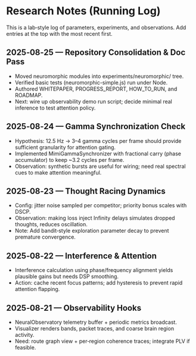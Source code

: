 # Research Notes (Running Log)

This is a lab‑style log of parameters, experiments, and observations. Add entries at the top with the most recent first.

## 2025‑08‑25 — Repository Consolidation & Doc Pass
- Moved neuromorphic modules into experiments/neuromorphic/ tree.
- Verified basic tests (neuromorphic-simple.js) run under Node.
- Authored WHITEPAPER, PROGRESS_REPORT, HOW_TO_RUN, and ROADMAP.
- Next: wire up observability demo run script; decide minimal real inference to test attention policy.

## 2025‑08‑24 — Gamma Synchronization Check
- Hypothesis: 12.5 Hz → 3–4 gamma cycles per frame should provide sufficient granularity for attention gating.
- Implemented MimiGammaSynchronizer with fractional carry (phase accumulator) to keep ~3.2 cycles per frame.
- Observation: synthetic bursts are useful for wiring; need real spectral cues to make attention meaningful.

## 2025‑08‑23 — Thought Racing Dynamics
- Config: jitter noise sampled per competitor; priority bonus scales with DSCP.
- Observation: making loss inject Infinity delays simulates dropped thoughts, reduces oscillation.
- Note: Add bandit‑style exploration parameter decay to prevent premature convergence.

## 2025‑08‑22 — Interference & Attention
- Interference calculation using phase/frequency alignment yields plausible gains but needs DSP smoothing.
- Action: cache recent focus patterns; add hysteresis to prevent rapid attention flapping.

## 2025‑08‑21 — Observability Hooks
- NeuralObservatory telemetry buffer + periodic metrics broadcast.
- Visualizer renders bands, packet traces, and coarse brain region activity.
- Need: route graph view + per‑region coherence traces; integrate PLV if feasible.

